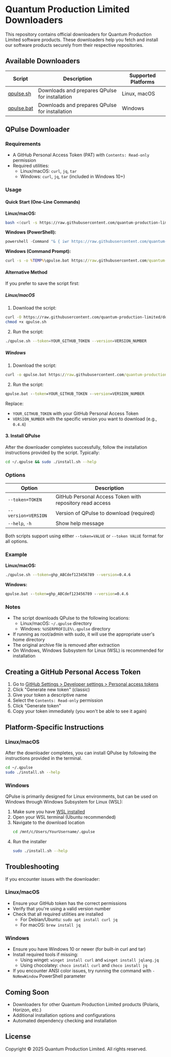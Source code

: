 # Quantum Production Limited Downloaders

This repository contains official downloaders for Quantum Production Limited software products. These downloaders help you fetch and install our software products securely from their respective repositories.

## Available Downloaders

| Script                     | Description                                    | Supported Platforms |
| -------------------------- | ---------------------------------------------- | ------------------- |
| [qpulse.sh](./qpulse.sh)   | Downloads and prepares QPulse for installation | Linux, macOS        |
| [qpulse.bat](./qpulse.bat) | Downloads and prepares QPulse for installation | Windows             |

## QPulse Downloader

### Requirements

- A GitHub Personal Access Token (PAT) with `Contents: Read-only` permission
- Required utilities:
  - Linux/macOS: `curl`, `jq`, `tar`
  - Windows: `curl`, `jq`, `tar` (included in Windows 10+)

### Usage

#### Quick Start (One-Line Commands)

**Linux/macOS:**

```bash
bash <(curl -s https://raw.githubusercontent.com/quantum-production-limited/downloaders/main/qpulse.sh) --token=YOUR_GITHUB_TOKEN --version=VERSION_NUMBER
```

**Windows (PowerShell):**

```powershell
powershell -Command "& { iwr https://raw.githubusercontent.com/quantum-production-limited/downloaders/main/qpulse.bat -OutFile $env:TEMP\qpulse.bat; & $env:TEMP\qpulse.bat --token=YOUR_GITHUB_TOKEN --version=VERSION_NUMBER }"
```

**Windows (Command Prompt):**

```cmd
curl -s -o %TEMP%\qpulse.bat https://raw.githubusercontent.com/quantum-production-limited/downloaders/main/qpulse.bat && %TEMP%\qpulse.bat --token=YOUR_GITHUB_TOKEN --version=VERSION_NUMBER
```

#### Alternative Method

If you prefer to save the script first:

##### Linux/macOS

1. Download the script:

```bash
curl -O https://raw.githubusercontent.com/quantum-production-limited/downloaders/main/qpulse.sh
chmod +x qpulse.sh
```

2. Run the script:

```bash
./qpulse.sh --token=YOUR_GITHUB_TOKEN --version=VERSION_NUMBER
```

##### Windows

1. Download the script:

```cmd
curl -o qpulse.bat https://raw.githubusercontent.com/quantum-production-limited/downloaders/main/qpulse.bat
```

2. Run the script:

```cmd
qpulse.bat --token=YOUR_GITHUB_TOKEN --version=VERSION_NUMBER
```

Replace:

- `YOUR_GITHUB_TOKEN` with your GitHub Personal Access Token
- `VERSION_NUMBER` with the specific version you want to download (e.g., `0.4.6`)

#### 3. Install QPulse

After the downloader completes successfully, follow the installation instructions provided by the script. Typically:

```bash
cd ~/.qpulse && sudo ./install.sh --help
```

### Options

| Option              | Description                                              |
| ------------------- | -------------------------------------------------------- |
| `--token=TOKEN`     | GitHub Personal Access Token with repository read access |
| `--version=VERSION` | Version of QPulse to download (required)                 |
| `--help`, `-h`      | Show help message                                        |

Both scripts support using either `--token=VALUE` or `--token VALUE` format for all options.

### Example

**Linux/macOS:**

```bash
./qpulse.sh --token=ghp_ABCdef123456789 --version=0.4.6
```

**Windows:**

```cmd
qpulse.bat --token=ghp_ABCdef123456789 --version=0.4.6
```

### Notes

- The script downloads QPulse to the following locations:
  - Linux/macOS: `~/.qpulse` directory
  - Windows: `%USERPROFILE%\.qpulse` directory
- If running as root/admin with sudo, it will use the appropriate user's home directory
- The original archive file is removed after extraction
- On Windows, Windows Subsystem for Linux (WSL) is recommended for installation

## Creating a GitHub Personal Access Token

1. Go to [GitHub Settings > Developer settings > Personal access tokens](https://github.com/settings/tokens)
2. Click "Generate new token" (classic)
3. Give your token a descriptive name
4. Select the `Contents: Read-only` permission
5. Click "Generate token"
6. Copy your token immediately (you won't be able to see it again)

## Platform-Specific Instructions

### Linux/macOS

After the downloader completes, you can install QPulse by following the instructions provided in the terminal.

```bash
cd ~/.qpulse
sudo ./install.sh --help
```

### Windows

QPulse is primarily designed for Linux environments, but can be used on Windows through Windows Subsystem for Linux (WSL):

1. Make sure you have [WSL installed](https://learn.microsoft.com/en-us/windows/wsl/install)
2. Open your WSL terminal (Ubuntu recommended)
3. Navigate to the download location
   ```bash
   cd /mnt/c/Users/YourUsername/.qpulse
   ```
4. Run the installer
   ```bash
   sudo ./install.sh --help
   ```

## Troubleshooting

If you encounter issues with the downloader:

### Linux/macOS

- Ensure your GitHub token has the correct permissions
- Verify that you're using a valid version number
- Check that all required utilities are installed
  - For Debian/Ubuntu: `sudo apt install curl jq`
  - For macOS: `brew install jq`

### Windows

- Ensure you have Windows 10 or newer (for built-in curl and tar)
- Install required tools if missing:
  - Using winget: `winget install curl` and `winget install jqlang.jq`
  - Using chocolatey: `choco install curl` and `choco install jq`
- If you encounter ANSI color issues, try running the command with `-NoNewWindow` PowerShell parameter

## Coming Soon

- Downloaders for other Quantum Production Limited products (Polaris, Horizon, etc.)
- Additional installation options and configurations
- Automated dependency checking and installation

## License

Copyright © 2025 Quantum Production Limited. All rights reserved.
